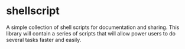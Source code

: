 # shellscript

A simple collection of shell scripts for documentation and sharing. This library will contain a series of scripts that will allow power users to do several tasks faster and easily.
